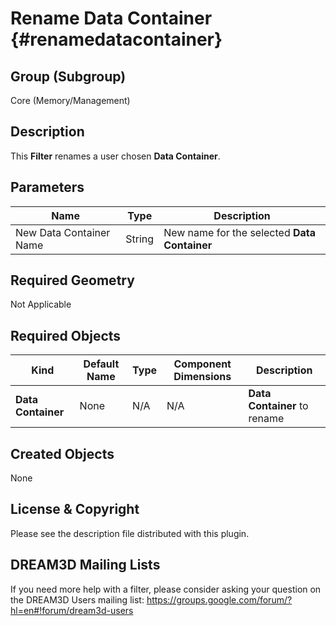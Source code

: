 Rename Data Container {#renamedatacontainer}
=============

## Group (Subgroup) ##
Core (Memory/Management)

## Description ##
This **Filter** renames a user chosen **Data Container**.

## Parameters ##
| Name | Type | Description |
|------|------| ----------- |
| New Data Container Name| String | New name for the selected **Data Container** |

## Required Geometry ##
Not Applicable

## Required Objects ##
| Kind | Default Name | Type | Component Dimensions | Description |
|------|--------------|-------------|---------|-----|
| **Data Container** | None | N/A | N/A | **Data Container** to rename |

## Created Objects ##
None

## License & Copyright ##

Please see the description file distributed with this plugin.

## DREAM3D Mailing Lists ##

If you need more help with a filter, please consider asking your question on the DREAM3D Users mailing list:
https://groups.google.com/forum/?hl=en#!forum/dream3d-users

